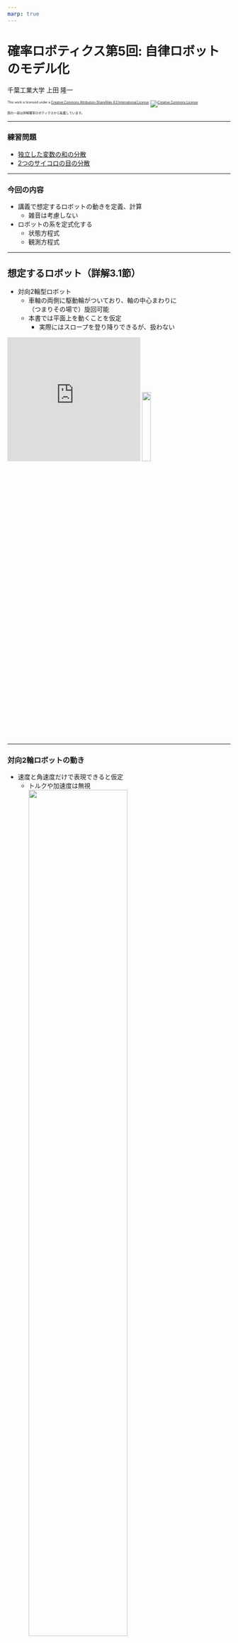 ```yaml
---
marp: true
---
```


<!-- footer: 確率ロボティクス第5回 -->

# 確率ロボティクス第5回: 自律ロボットのモデル化

千葉工業大学 上田 隆一

<p style="font-size:50%">
This work is licensed under a <a rel="license" href="http://creativecommons.org/licenses/by-sa/4.0/">Creative Commons Attribution-ShareAlike 4.0 International License</a>.
<a rel="license" href="http://creativecommons.org/licenses/by-sa/4.0/">
<img alt="Creative Commons License" style="border-width:0" src="https://i.creativecommons.org/l/by-sa/4.0/88x31.png" /></a>
</p>
<p style="font-size:50%">
図の一部は詳解確率ロボティクスから転載しています。
</p>

$$\newcommand{\V}[1]{\boldsymbol{#1}}$$
$$\newcommand{\jump}[1]{[\![#1]\!]}$$
$$\newcommand{\bigjump}[1]{\big[\!\!\big[#1\big]\!\!\big]}$$
$$\newcommand{\Bigjump}[1]{\bigg[\!\!\bigg[#1\bigg]\!\!\bigg]}$$

---

<!-- paginate: true -->

### 練習問題

- [独立した変数の和の分散](https://b.ueda.tech/?page=robot_and_stats_questions#独立した変数の和の分散)
- [2つのサイコロの目の分散](https://b.ueda.tech/?page=robot_and_stats_questions#2つのサイコロの目の分散)

---

### 今回の内容

- 講義で想定するロボットの動きを定義、計算
    - 雑音は考慮しない　
- ロボットの系を定式化する
    - 状態方程式
    - 観測方程式

---

## 想定するロボット（詳解3.1節）

- 対向2輪型ロボット
    - 車軸の両側に駆動輪がついており、軸の中心まわりに<br />（つまりその場で）旋回可能
    - 本書では平面上を動くことを仮定
        - 実際にはスロープを登り降りできるが、扱わない

<iframe width="300" height="280" src="https://www.youtube.com/embed/zm0gP6o09lM" frameborder="0" allow="accelerometer; autoplay; encrypted-media; gyroscope; picture-in-picture" allowfullscreen></iframe>
<img width="20%" src="./figs/tsukuba.jpg" />

---

### 対向2輪ロボットの動き

- 速度と角速度だけで表現できると仮定
    - トルクや加速度は無視
        <img width="70%" src="./figs/robot_vels.jpg" />
        - 図は詳解確率ロボティクスから転載

---

## 世界座標系と描画（詳解3.2.1, 3.2.2項）

- ロボットの動き回る平面を準備
    - 図のように$X$軸、$Y$軸を設置
    - <span style="color:red">世界座標系</span>$\Sigma_\text{world}$と名付ける
- ロボットが$\Sigma_\text{world}$でどのように存在しているか
    - $(x \ y)^\top$: 位置、$\theta$: 向きで表せる
    - ベクトル $\V{x} = (x \ y \ \theta)^\top$として表現
    - $\V{x}$: 「<span style="color:red">姿勢</span>」と呼んだり「<span style="color:red">状態</span>」と呼んだり
        - 姿勢: ロボット工学の用語
        - 状態: 制御工学の用語

![bg right:30%](./figs/world_coordinate_system.png)

---

### 状態と状態空間

制御の話をするために用語を整理

- ロボットのとりうる状態$\V{x}$の集合を$\mathcal{X}$とする
    - $\mathcal{X}$を<span style="color:red">状態空間</span>と呼ぶ
    - 要はロボットが行ける範囲　
- 数式での表現
    - <span style="font-size:90%">$\mathcal{X} = \{ \V{x} = (x \ y \ \theta)^\top | x \in [x_\text{min},x_\text{max}] ,y \in [y_\text{min},y_\text{max}], \theta \in [-\pi, \pi) \}$</span>
    - $\V{x} \in \mathcal{X}$

注意（重要）: 簡単なうちに集合の表現をおさえておきましょう

---

## 時刻の扱い

- 時刻を離散的に表現
    - 1ステップの時間を$\Delta t$とする
        - 画像の更新周期33ms（ゆっくり動く移動ロボットなど）
        - 1ms（ダイナミクスまで考えるロボット）
    - $\Delta t$ごとに、時刻に$t=0,1,2,\dots$と番号を付与　
- 以後は離散時間でロボットの動きを考える
    - 理由: コンピュータで制御すると一定周期ごとに制御指令を出すことに

---

## ロボットの運動と状態方程式（詳解3.2.4項）

- 扱う問題: ある時刻にロボットが動いたとき、<br />次のステップにロボットの姿勢がどうなるか
    - $\V{x}_i$: 時刻が$t=i$のときの状態

![bg right:26%](./figs/next_step.png)

---

### 制御指令

- ロボットに与える速度、角速度をそれぞれ<br />$\nu$[m/s]、$\omega$[rad/s]と表現
    - まとめて$\V{u} = (\nu \ \omega)^\top$と表現
    - <span style="color:red">制御指令</span>と呼ぶ
        - 制御入力などとも呼ぶが、入力か出力か紛らわしいので

![bg right:26%](./figs/control_input.png)

<center style="font-size:150%">制御指令と状態の関係は？？</center>

---

### 世界座標系におけるロボットの動き

- こうなる
    - $\dot{x} = \nu \cos \theta$　　　　
    - $\dot{y} = \nu \sin \theta$
    - $\dot{\theta} = \omega$　　　
        - ここで$\dot{a} = \dfrac{\text{d}a}{\text{d}t}$

![bg right:30%](./figs/robot_motion.jpg)

- 問題： 時刻$t-1$から$t$の間に制御指令$\V{u}_t$で<br >姿勢は$\V{x}_{t-1}$からどう変わるか（計算できます？）


---

### 姿勢の変化の計算

- 向き$\theta$の変化は単純
    - $\theta_{t} = \theta_{t-1} + \int_{0}^{\Delta t} \omega_t dt  = \theta_{t-1} + \omega_t \Delta t$　
- 位置の変化の計算では時間$\Delta t$内での向きの変化を考慮しなければならない
    - $\begin{pmatrix} x_t \\ y_t \end{pmatrix} = \begin{pmatrix} x_{t-1} \\ y_{t-1} \end{pmatrix} + \begin{pmatrix} \int_0^{\Delta t} \nu_t \cos ( \theta_{t-1} + \omega_t t ) dt\\ \int_0^{\Delta t} \nu_t \sin ( \theta_{t-1} + \omega_t t ) dt \end{pmatrix}$
$= \cdots$
$= \begin{pmatrix} x\_{t-1}  \\ y\_{t-1} \end{pmatrix} + \nu\_t\omega\_t^{-1} \begin{pmatrix} \sin( \theta\_{t-1} + \omega\_t \Delta t ) - \sin\theta\_{t-1} \\ -\cos( \theta\_{t-1} + \omega\_t \Delta t ) + \cos\theta\_{t-1} \end{pmatrix}$
         - $\omega_t = 0$の場合は別の式になるが極限をとると一致

---

### 状態方程式

- 前ページの計算結果のまとめ
    - <span style="font-size:90%">$\begin{pmatrix} x_t \\ y_t \\ \theta_t \end{pmatrix} = \begin{pmatrix} x_{t-1}  \\ y_{t-1} \\ \theta_{t-1} \end{pmatrix} + \nu_t\omega_t^{-1} \begin{pmatrix} \sin( \theta_{t-1} + \omega_t \Delta t ) - \sin\theta_{t-1} \\ -\cos( \theta_{t-1} + \omega_t \Delta t ) + \cos\theta_{t-1} \\ \omega_t \Delta t\end{pmatrix}$</span>　
- 面倒なので次のように書く
    - $\V{x}_t = \V{f}(\V{x}_{t-1},\V{u}_t) \qquad (t=1,2,3,\dots)$
        - ロボットの動きはこれだけで表される（雑音がなければ）　
- 用語
    - 上の方程式: <span style="color:red">状態方程式</span>
    - 関数$\V{f}$: <span style="color:red">状態遷移関数</span>
    - 状態が$\V{x}_{t-1}$から$\V{x}_t$に変わること: <span style="color:red">状態遷移</span>

---

### 状態方程式で作ったロボットの動き

<img width="40%" src="./figs/robot_motion.gif" /> 


---

## ロボットの観測（詳解3.3節）

- ロボットにセンサを搭載
    - カメラで何かの位置を計測するというモデル
        - LiDARなどの登場で古典的になってしまったが数式の理解には一番良い<br />（・・・と2023年まで書いていたけどまた復活の機運）

---

## 点ランドマーク（詳解3.3.1）

- 点ランドマーク
    - カメラで観測すると、方角と距離が計測できるもの
    - 教科書で扱われる基本的なランドマーク
    - 下図: 点ランドマークとみなせる物体の例

<img width="65%" src="./figs/landmarks.jpg" /> 

---

## 講義で扱う環境中でのランドマーク

- 環境中に$N_\textbf{m}$個置く　
- 記号の定義
    - 一つ一つにIDを付与し、$\text{m}_0, \text{m}_1, \text{m}_2, \dots$と表す
        - 座標は$\V{m}_j = (m_{j,x} \ m_{j,y})^T$
            - 普通の字体とイタリック体を使い分けるので注意
    - ランドマークの集合を<span style="color:red">地図</span>と呼ぶ 
        - 地図: $\textbf{m} = \{ \text{m}_j | j = 0,1,2,\dots, N_\textbf{m} -1 \}$

![bg right:40%](./figs/landmarks.png)

---

## 点ランドマークの観測（詳解3.3.2項）

- シミュレータの設定
    - センサから見て距離$\ell$と方角$\varphi$が計測可能
        - これらの値をセンサ値 $\V{z} = (\ell \ \varphi)^T$と呼ぶ
        - センサ座標系とロボット座標系は同じと仮定
- ランドマークの位置とセンサ値の関係
    - $\ell_j = |\V{m}_j - \V{x}| = \sqrt{(m_{j,x} - x)^2 + (m_{j,y} - y)^2}$
    - $\varphi_j = \text{atan2}(m_{j,y} - y, m_{j,x} - x) - \theta$

![bg right:28%](./figs/landmark_obs.jpg)


---

### 観測方程式

- 前ページの計算結果のまとめ
    - $\begin{pmatrix} \ell_j \\  \varphi_j \end{pmatrix} = \begin{pmatrix} \sqrt{(m_{j,x} - x)^2 + (m_{j,y} - y)^2} \\ \text{atan2}(m_{j,y} - y, m_{j,x} - x) - \theta\end{pmatrix}$　
- 面倒なので次のように書く
    - $\V{z}_j = \V{h}_j (\V{x})$
    - $\V{z}_j = \V{h}(\V{x}, \V{m}_j)$（ランドマークの位置を変数とする場合）
    - ロボットの観測はこれだけで表される（雑音がなければ）　
- 用語
    - 上の方程式: <span style="color:red">観測方程式</span>
    - 関数$\V{h}_j$: <span style="color:red">観測関数</span>


---

### 観測方程式で作ったロボットの観測

- 左: ロボットの姿勢とランドマークの位置からセンサ値を描画
- 右: 計測可能な範囲に制限を加えたもの
    - 距離計測: $0.5$〜$6$[m]
    - 方角計測: $-60$〜$60$[deg]

<img width="30%" src="./figs/observation_nolimit.gif" /><img width="30%" src="./figs/simulator_no_noise.gif" /> 

---

## 3.4 コードの保存と再利用

作業なので省略

---

## 3.5 まとめ

- 本章で実装した<span style="color:red">制御系</span>
    - 次の2つの式が全て
        - 状態方程式: $\V{x}_t = \V{f}(\V{x}_{t-1},\V{u}_t)$
        - 観測方程式: $\V{z}_{j,t} = \V{h}_j(\V{x}_t)$　
    - 非線形時不変離散時間系
        - 非線系: 行列の積と和で表現不可能
        - 時不変系: 時間で状態方程式や観測方程式が変わらない
        - 離散時間系: 時刻が離散的　
- 残った作業
    - 系に不確かさがない
